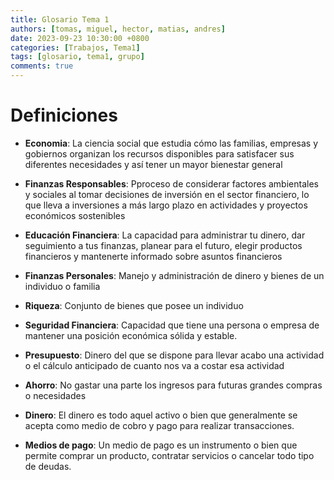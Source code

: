 ```yaml
---
title: Glosario Tema 1
authors: [tomas, miguel, hector, matias, andres]
date: 2023-09-23 10:30:00 +0800
categories: [Trabajos, Tema1]
tags: [glosario, tema1, grupo]
comments: true
---
```


# Definiciones

- **Economia**: La ciencia social que estudia cómo las familias, empresas y gobiernos organizan los recursos disponibles para satisfacer sus diferentes necesidades y así tener un mayor bienestar general

- **Finanzas Responsables**: Pproceso de considerar factores ambientales y sociales al tomar decisiones de inversión en el sector financiero, lo que lleva a inversiones a más largo plazo en actividades y proyectos económicos sostenibles

- **Educación Financiera**: La capacidad para administrar tu dinero, dar seguimiento a tus finanzas, planear para el futuro, elegir productos financieros y mantenerte informado sobre asuntos financieros

- **Finanzas Personales**: Manejo y administración de dinero y bienes de un individuo o familia

- **Riqueza**: Conjunto de bienes que posee un individuo

- **Seguridad Financiera**: Capacidad que tiene una persona o empresa de mantener una posición económica sólida y estable.

- **Presupuesto**: Dinero del que se dispone para llevar acabo una actividad o el cálculo anticipado de cuanto nos va a costar esa actividad

- **Ahorro**: No gastar una parte los ingresos para futuras grandes compras o necesidades

- **Dinero**: El dinero es todo aquel activo o bien que generalmente se acepta como medio de cobro y pago para realizar transacciones.

- **Medios de pago**: Un medio de pago es un instrumento o bien que permite comprar un producto, contratar servicios o cancelar todo tipo de deudas. 
